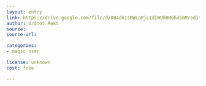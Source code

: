 ```yaml
---
layout: entry
link: https://drive.google.com/file/d/0B4dG1sBWLaPjc1dIWUhBMGh4bGM/edit
author: Urdnot Rekt
source:
source-url:

categories:
- magic user

license: unknown
cost: free

---
```

